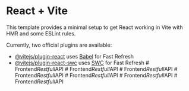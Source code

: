 # React + Vite

This template provides a minimal setup to get React working in Vite with HMR and some ESLint rules.

Currently, two official plugins are available:

- [@vitejs/plugin-react](https://github.com/vitejs/vite-plugin-react/blob/main/packages/plugin-react/README.md) uses [Babel](https://babeljs.io/) for Fast Refresh
- [@vitejs/plugin-react-swc](https://github.com/vitejs/vite-plugin-react-swc) uses [SWC](https://swc.rs/) for Fast Refresh
#   F r o n t e n d _ R e s t f u l l _ A P I  
 #   F r o n t e n d _ R e s t f u l l _ A P I  
 #   F r o n t e n d _ R e s t f u l l _ A P I  
 #   F r o n t e n d _ R e s t f u l l _ A P I  
 #   F r o n t e n d _ R e s t f u l l _ A P I  
 #   F r o n t e n d _ R e s t f u l l _ A P I  
 #   F r o n t e n d _ R e s t f u l l _ A P I  
 